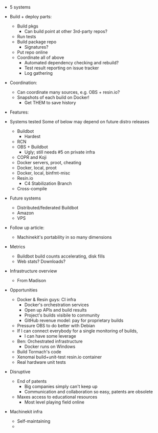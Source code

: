 - 5 systems 


- Build + deploy parts:

  - Build pkgs
    - Can build point at other 3rd-party repos?
  - Run tests
  - Build package repo
    - Signatures?
  - Put repo online
  - Coordinate all of above
    - Automated dependency checking and rebuild?
    - Test result reporting on issue tracker
    - Log gathering

- Coordination:

  - Can coordinate many sources, e.g. OBS + resin.io?
  - Snapshots of each build on Docker!
    - Get THEM to save history



- Features:


- Systems tested
Some of below may depend on future distro releases

  - Buildbot
    - Hardest
  - RCN
  - OBS + Buildbot
    - Ugly; still needs #5 on private infra
  - COPR and Koji
  - Docker servers, proot, cheating
  - Docker, local, proot
  - Docker, local, binfmt-misc
  - Resin.io
    - C4 Stabilization Branch
  - Cross-compile

- Future systems
  - Distributed/federated Buildbot
  - Amazon
  - VPS

- Follow up article:
  - Machinekit's portability in so many dimensions


- Metrics
  - Buildbot build counts accelerating, disk fills
  - Web stats?  Downloads?

- Infrastructure overview
  - From Madison

- Opportunities

  - Docker & Resin guys:  CI infra
    - Docker's orchestration services
    - Open up APIs and build results
    - Project's builds visibile to community
    - GitHub revenue model:  pay for proprietary builds
  - Pressure OBS to do better with Debian
  - If I can connect everybody for a single monitoring of builds,
    - I can have some leverage
  - Ben:  Orchestrated infrastructure
    - Docker runs on Windows
  - Build Tormach's code
  - Xenomai build+unit-test resin.io container
  - Real hardware unit tests


- Disruptive
  - End of patents
    - Big companies simply can't keep up
    - Communication and collaboration so easy, patents are obsolete
  - Maxes access to educational resources
    - Most level playing field online


- Machinekit infra
  - Self-maintaining
  - 